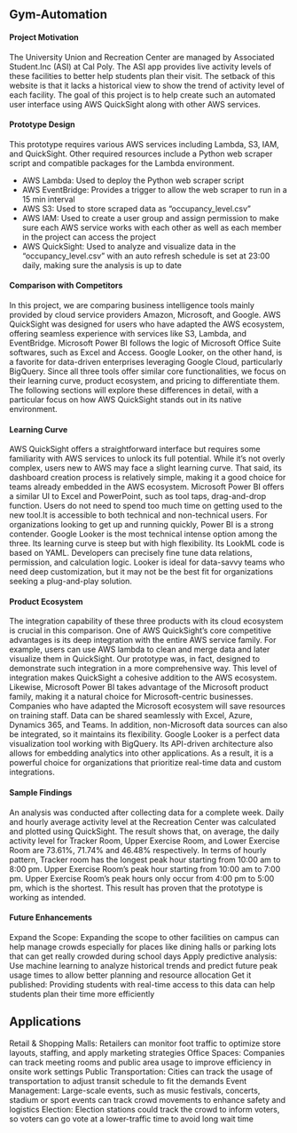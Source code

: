 ## Gym-Automation

#### Project Motivation
The University Union and Recreation Center are managed by Associated Student.Inc (ASI) at Cal Poly. The ASI app provides live activity levels of these facilities to better help students plan their visit. The setback of this website is that it lacks a historical view to show the trend of activity level of each facility. The goal of this project is to help create such an automated user interface using AWS QuickSight along with other AWS services. 

#### Prototype Design
This prototype requires various AWS services including Lambda, S3, IAM, and QuickSight. Other required resources include a Python web scraper script and compatible packages for the Lambda environment.  
- AWS Lambda: Used to deploy the Python web scraper script
- AWS EventBridge: Provides a trigger to allow the web scraper to run in a 15 min interval
- AWS S3: Used to store scraped data as “occupancy_level.csv”
- AWS IAM: Used to create a user group and assign permission to make sure each AWS service works with each other as well as each member in the project can access the project
- AWS QuickSight:  Used to analyze and visualize data in the  “occupancy_level.csv” with an auto refresh schedule is set at 23:00 daily, making sure the analysis is up to date

#### Comparison with Competitors
In this project, we are comparing business intelligence tools mainly provided by cloud service providers Amazon, Microsoft, and Google. AWS QuickSight was designed for users who have adapted the AWS ecosystem, offering seamless experience with services like S3, Lambda, and EventBridge. Microsoft Power BI follows the logic of  Microsoft Office Suite softwares, such as Excel and Access. Google Looker, on the other hand, is a favorite for data-driven enterprises leveraging Google Cloud, particularly BigQuery.
Since all three tools offer similar core functionalities, we focus on their learning curve, product ecosystem, and pricing to differentiate them. The following sections will explore these differences in detail, with a particular focus on how AWS QuickSight stands out in its native environment.

#### Learning Curve
AWS QuickSight offers a straightforward interface but requires some familiarity with AWS services to unlock its full potential. While it’s not overly complex, users new to AWS may face a slight learning curve. That said, its dashboard creation process is relatively simple, making it a good choice for teams already embedded in the AWS ecosystem.
Microsoft Power BI offers a similar UI to Excel and PowerPoint, such as tool taps, drag-and-drop function. Users do not need to spend too much time on getting used to the new tool.It is accessible to both technical and non-technical users. For organizations looking to get up and running quickly, Power BI is a strong contender.
Google Looker is the most technical intense option among the three. Its learning curve is steep but with high flexibility. Its LookML code is based on YAML. Developers can precisely fine tune data relations, permission, and calculation logic. Looker is ideal for data-savvy teams who need deep customization, but it may not be the best fit for organizations seeking a plug-and-play solution.

#### Product Ecosystem
The integration capability of these three products with its cloud ecosystem is crucial in this comparison. 
One of AWS QuickSight’s core competitive advantages is its deep integration with the entire AWS service family. For example, users can use AWS lambda to clean and merge data and later visualize them in QuickSight. Our prototype was, in fact, designed to demonstrate such integration in a more comprehensive way. This level of integration makes QuickSight a cohesive addition to the AWS ecosystem.
Likewise, Microsoft Power BI takes advantage of the Microsoft product family, making it a natural choice for Microsoft-centric businesses. Companies who have adapted the Microsoft ecosystem will save resources on training staff. Data can be shared seamlessly with Excel, Azure, Dynamics 365, and Teams. In addition, non-Microsoft data sources can also be integrated, so it maintains its flexibility. 
Google Looker is a perfect data visualization tool working with BigQuery. Its API-driven architecture also allows for embedding analytics into other applications. As a result, it is a powerful choice for organizations that prioritize real-time data and custom integrations.

#### Sample Findings
An analysis was conducted after collecting data for a complete week. Daily and hourly average activity level at the Recreation Center was calculated and plotted using QuickSight. The result shows that, on average, the daily activity level for Tracker Room, Upper Exercise Room, and Lower Exercise Room are 73.61%, 71.74% and 46.48% respectively. In terms of hourly pattern, Tracker room has the longest peak hour starting from 10:00 am to 8:00 pm. Upper Exercise Room’s peak hour starting from 10:00 am to 7:00 pm. Upper Exercise Room’s peak hours only occur from 4:00 pm to 5:00 pm, which is the shortest. This result has proven that the prototype is working as intended.

#### Future Enhancements
Expand the Scope: Expanding the scope to other facilities on campus can help manage crowds especially for places like dining halls or parking lots that can get really crowded during school days
Apply predictive analysis: Use machine learning to analyze historical trends and predict future peak usage times to allow better planning and resource allocation
Get it published: Providing students with real-time access to this data can help students plan their time more efficiently 

## Applications
Retail & Shopping Malls: Retailers can monitor foot traffic to optimize store layouts, staffing, and apply marketing strategies 
Office Spaces: Companies can track meeting rooms and public area usage to improve efficiency in onsite work settings
Public Transportation: Cities can track the usage of transportation to adjust transit schedule to fit the demands
Event Management: Large-scale events, such as music festivals, concerts, stadium or sport events can track crowd movements to enhance safety and logistics
Election: Election stations could track the crowd to inform voters, so voters can go vote at a lower-traffic time to avoid long wait time
